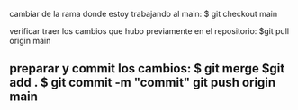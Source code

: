 cambiar de la rama donde estoy trabajando al  main:
$ git checkout main

verificar traer los cambios que hubo previamente en el repositorio: 
$git pull origin main

preparar y commit los cambios: 
$ git merge 
$git add .
$ git commit  -m "commit"
git push origin main
-------------------------------------------